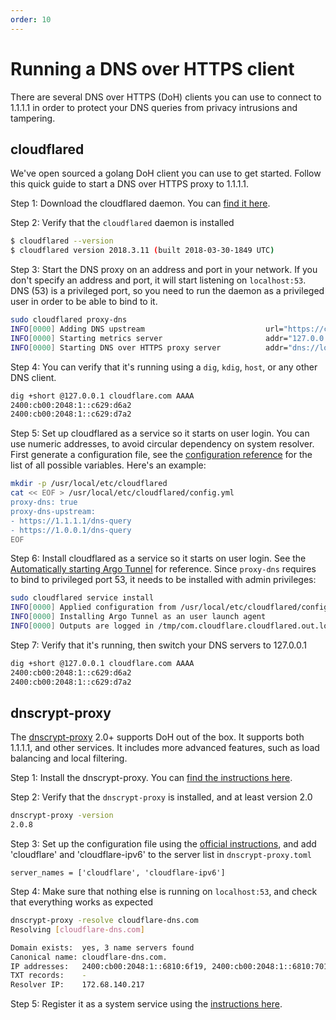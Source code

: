 ```yaml
---
order: 10
---
```


# Running a DNS over HTTPS client

There are several DNS over HTTPS (DoH) clients you can use to connect to 1.1.1.1 in order to protect your DNS queries from privacy intrusions and tampering.

## cloudflared

We've open sourced a golang DoH client you can use to get started. Follow this quick guide to start a DNS over HTTPS proxy to 1.1.1.1.

Step 1: Download the cloudflared daemon. You can [find it here](https://developers.cloudflare.com/argo-tunnel/downloads/).

Step 2: Verify that the `cloudflared` daemon is installed

```sh
$ cloudflared --version
$ cloudflared version 2018.3.11 (built 2018-03-30-1849 UTC)
```

Step 3: Start the DNS proxy on an address and port in your network. If you don't specify an address and port, it will start listening on `localhost:53`. DNS (53) is a privileged port, so you need to run the daemon as a privileged user in order to be able to bind to it.

```sh
sudo cloudflared proxy-dns
INFO[0000] Adding DNS upstream                           url="https://cloudflare-dns.com/dns-query"
INFO[0000] Starting metrics server                       addr="127.0.0.1:49312"
INFO[0000] Starting DNS over HTTPS proxy server          addr="dns://localhost:53"
```

Step 4: You can verify that it's running using a `dig`, `kdig`, `host`, or any other DNS client.

```sh
dig +short @127.0.0.1 cloudflare.com AAAA
2400:cb00:2048:1::c629:d6a2
2400:cb00:2048:1::c629:d7a2
```

Step 5: Set up cloudflared as a service so it starts on user login. You can use numeric addresses, to avoid circular dependency on system resolver. First generate a configuration file, see the [configuration reference](https://developers.cloudflare.com/argo-tunnel/reference/config/) for the list of all possible variables. Here's an example:

```sh
mkdir -p /usr/local/etc/cloudflared
cat << EOF > /usr/local/etc/cloudflared/config.yml
proxy-dns: true
proxy-dns-upstream:
- https://1.1.1.1/dns-query
- https://1.0.0.1/dns-query
EOF
```

Step 6: Install cloudflared as a service so it starts on user login. See the [Automatically starting Argo Tunnel](https://developers.cloudflare.com/argo-tunnel/reference/service/) for reference. Since `proxy-dns` requires to bind to privileged port 53, it needs to be installed with admin privileges:

```sh
sudo cloudflared service install
INFO[0000] Applied configuration from /usr/local/etc/cloudflared/config.yml
INFO[0000] Installing Argo Tunnel as an user launch agent
INFO[0000] Outputs are logged in /tmp/com.cloudflare.cloudflared.out.log and /tmp/com.cloudflare.cloudflared.err.log
```

Step 7: Verify that it's running, then switch your DNS servers to 127.0.0.1

```sh
dig +short @127.0.0.1 cloudflare.com AAAA
2400:cb00:2048:1::c629:d6a2
2400:cb00:2048:1::c629:d7a2
```

## dnscrypt-proxy

The [dnscrypt-proxy](https://dnscrypt.info) 2.0+ supports DoH out of the box. It supports both 1.1.1.1, and other services. It includes more advanced features, such as load balancing and local filtering.

Step 1: Install the dnscrypt-proxy. You can [find the instructions here](https://github.com/jedisct1/dnscrypt-proxy/wiki/installation).

Step 2: Verify that the `dnscrypt-proxy` is installed, and at least version 2.0

```sh
dnscrypt-proxy -version
2.0.8
```

Step 3: Set up the configuration file using the [official instructions](https://github.com/jedisct1/dnscrypt-proxy/wiki/installation#setting-up-dnscrypt-proxy), and add 'cloudflare' and 'cloudflare-ipv6' to the server list in `dnscrypt-proxy.toml`

```
server_names = ['cloudflare', 'cloudflare-ipv6']
```

Step 4: Make sure that nothing else is running on `localhost:53`, and check that everything works as expected

```sh
dnscrypt-proxy -resolve cloudflare-dns.com
Resolving [cloudflare-dns.com]

Domain exists:  yes, 3 name servers found
Canonical name: cloudflare-dns.com.
IP addresses:   2400:cb00:2048:1::6810:6f19, 2400:cb00:2048:1::6810:7019, 104.16.111.25, 104.16.112.25
TXT records:    -
Resolver IP:    172.68.140.217
```

Step 5: Register it as a system service using the [instructions here](https://github.com/jedisct1/dnscrypt-proxy/wiki/installation#installing-as-a-system-service-windows-linux-macos).
